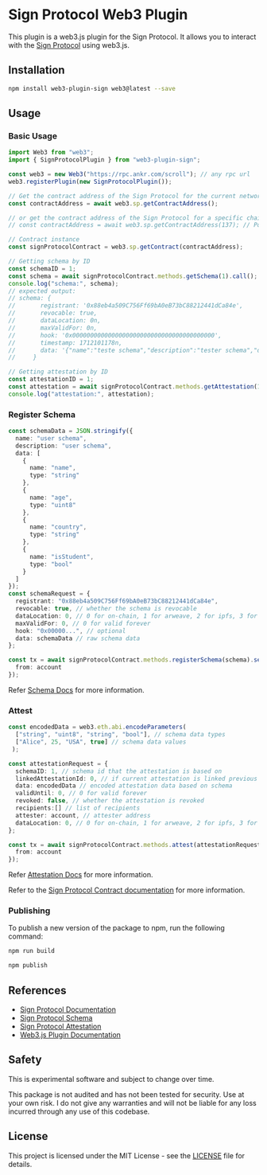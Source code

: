 # Sign Protocol Web3 Plugin

This plugin is a web3.js plugin for the Sign Protocol. It allows you to interact with the [Sign Protocol](https://sign.global/) using web3.js.

## Installation

```bash
npm install web3-plugin-sign web3@latest --save
```

## Usage

### Basic Usage

```ts
import Web3 from "web3";
import { SignProtocolPlugin } from "web3-plugin-sign";

const web3 = new Web3("https://rpc.ankr.com/scroll"); // any rpc url
web3.registerPlugin(new SignProtocolPlugin());

// Get the contract address of the Sign Protocol for the current network
const contractAddress = await web3.sp.getContractAddress();

// or get the contract address of the Sign Protocol for a specific chain ID
// const contractAddress = await web3.sp.getContractAddress(137); // Polygon Mainnet chain ID

// Contract instance
const signProtocolContract = web3.sp.getContract(contractAddress);

// Getting schema by ID
const schemaID = 1;
const schema = await signProtocolContract.methods.getSchema(1).call();
console.log("schema:", schema);
// expected output:
// schema: {
//       registrant: '0x88eb4a509C756Ff69bA0eB73bC88212441dCa84e',
//       revocable: true,
//       dataLocation: 0n,
//       maxValidFor: 0n,
//       hook: '0x0000000000000000000000000000000000000000',
//       timestamp: 1712101178n,
//       data: '{"name":"teste schema","description":"tester schema","data":[{"name":"dfs","type":"string[]"}]}'
//     }

// Getting attestation by ID
const attestationID = 1;
const attestation = await signProtocolContract.methods.getAttestation(1).call();
console.log("attestation:", attestation);
```

### Register Schema

```ts
const schemaData = JSON.stringify({
  name: "user schema",
  description: "user schema",
  data: [
    {
      name: "name",
      type: "string"
    },
    {
      name: "age",
      type: "uint8"
    },
    {
      name: "country",
      type: "string"
    },
    {
      name: "isStudent",
      type: "bool"
    }
  ]
});
const schemaRequest = {
  registrant: "0x88eb4a509C756Ff69bA0eB73bC88212441dCa84e",
  revocable: true, // whether the schema is revocable
  dataLocation: 0, // 0 for on-chain, 1 for arweave, 2 for ipfs, 3 for custom
  maxValidFor: 0, // 0 for valid forever
  hook: "0x00000...", // optional
  data: schemaData // raw schema data
};

const tx = await signProtocolContract.methods.registerSchema(schema).send({
  from: account
});
```

Refer [Schema Docs](https://docs.sign.global/developer-apis/index-2/index/index-1/schema) for more information.

### Attest

```ts
const encodedData = web3.eth.abi.encodeParameters(
  ["string", "uint8", "string", "bool"], // schema data types
  ["Alice", 25, "USA", true] // schema data values
 );

const attestationRequest = {
  schemaID: 1, // schema id that the attestation is based on
  linkedAttestationId: 0, // if current attestation is linked previous attestation
  data: encodedData // encoded attestation data based on schema
  validUntil: 0, // 0 for valid forever
  revoked: false, // whether the attestation is revoked
  recipients:[] // list of recipients
  attester: account, // attester address
  dataLocation: 0, // 0 for on-chain, 1 for arweave, 2 for ipfs, 3 for custom
};

const tx = await signProtocolContract.methods.attest(attestationRequest).send({
  from: account
});
```

Refer [Attestation Docs](https://docs.sign.global/developer-apis/index-2/index/index/isp#attest-1) for more information.

Refer to the [Sign Protocol Contract documentation](https://docs.sign.global/developer-apis/index-2/index/index/isp) for more information.

### Publishing

To publish a new version of the package to npm, run the following command:

```bash
npm run build

npm publish
```

## References

- [Sign Protocol Documentation](https://docs.sign.global/)
- [Sign Protocol Schema](https://docs.sign.global/developer-apis/index-2/index/index-1/schema#schema)
- [Sign Protocol Attestation](https://docs.sign.global/developer-apis/index-2/index/index/isp#attest-1)
- [Web3.js Plugin Documentation](https://docs.web3js.org/guides/web3_plugin_guide/)

## Safety

This is experimental software and subject to change over time.

This package is not audited and has not been tested for security. Use at your own risk. I do not give any warranties and will not be liable for any loss incurred through any use of this codebase.

## License

This project is licensed under the MIT License - see the [LICENSE](LICENSE) file for details.
